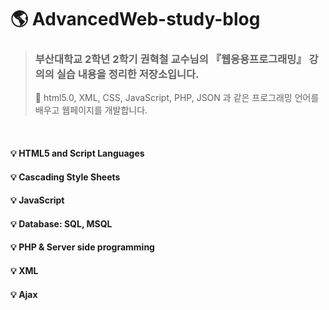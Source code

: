 # :earth_americas: AdvancedWeb-study-blog

> ### 부산대학교 2학년 2학기 권혁철 교수님의 『웹응용프로그래밍』 강의의 실습 내용을 정리한 저장소입니다.
> 📌 html5.0, XML, CSS, JavaScript, PHP, JSON 과 같은 프로그래밍 언어를 배우고 웹페이지를 개발합니다.

<br>

#### :bulb: HTML5 and Script Languages
#### :bulb: Cascading Style Sheets
#### :bulb: JavaScript
#### :bulb: Database: SQL, MSQL
#### :bulb: PHP & Server side programming
#### :bulb: XML
#### :bulb: Ajax
